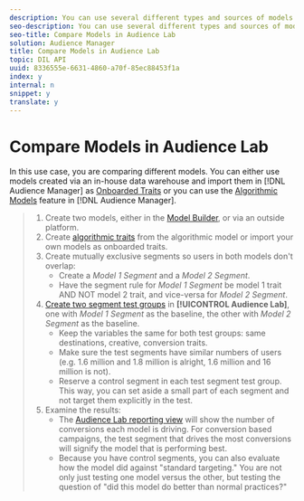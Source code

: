 ```yaml
---
description: You can use several different types and sources of models in Audience Manager. Audience Lab offers an easy way to compare your customers' conversion rates, across your active models.
seo-description: You can use several different types and sources of models in Audience Manager. Audience Lab offers an easy way to compare your customers' conversion rates, across your active models.
seo-title: Compare Models in Audience Lab
solution: Audience Manager
title: Compare Models in Audience Lab
topic: DIL API
uuid: 8336555e-6631-4860-a70f-85ec88453f1a
index: y
internal: n
snippet: y
translate: y
---
```


# Compare Models in Audience Lab

In this use case, you are comparing different models. You can either use models created via an in-house data warehouse and import them in [!DNL  Audience Manager] as [ Onboarded Traits](../../../c_features/c_tb_overview/c_tb_main/c_trait_create/c_tb_rules_traits/c_tb_rules_traits.md#concept_CFCB78FDF44A42BCA69C948A2C8EC3D5) or you can use the [ Algorithmic Models](../../../c_features/c_models/c_models.md#concept_49FB2DBD4AD041A4ABAAEE9D83BB996E) feature in [!DNL  Audience Manager]. 

>1. Create two models, either in the [ Model Builder](../../../c_features/c_models/c_model_builder/c_model_builder.md#concept_25287B0C161F4BFCBCCFEB5CC6E613D0), or via an outside platform.
>1. Create [ algorithmic traits](../../../c_features/c_tb_overview/c_tb_main/c_trait_create/c_tb_algo_traits/t_algo_trait_build.md#task_E9A3F46A50C14450AE263775EECA0353) from the algorithmic model or import your own models as onboarded traits.
>1. Create mutually exclusive segments so users in both models don't overlap:
>    * Create a *Model 1 Segment* and a *Model 2 Segment*.
>    * Have the segment rule for *Model 1 Segment* be model 1 trait AND NOT model 2 trait, and vice-versa for *Model 2 Segment*.
>1. [ Create two segment test groups](../../../c_features/audience-lab/create-test-group.md#task_B62EF6D2992941FAAEA84BE2EA11A55E) in **[!UICONTROL  Audience Lab]**, one with *Model 1 Segment* as the baseline, the other with *Model 2 Segment* as the baseline.
>    * Keep the variables the same for both test groups: same destinations, creative, conversion traits.
>    * Make sure the test segments have similar numbers of users (e.g. 1.6 million and 1.8 million is alright, 1.6 million and 16 million is not).
>    * Reserve a control segment in each test segment test group. This way, you can set aside a small part of each segment and not target them explicitly in the test.
>1. Examine the results:
>    * The [ Audience Lab reporting view](https://marketing.adobe.com/resources/help/en_US/aam/audience-lab-reporting-view.html) will show the number of conversions each model is driving. For conversion based campaigns, the test segment that drives the most conversions will signify the model that is performing best.
>    * Because you have control segments, you can also evaluate how the model did against "standard targeting." You are not only just testing one model versus the other, but testing the question of "did this model do better than normal practices?"
